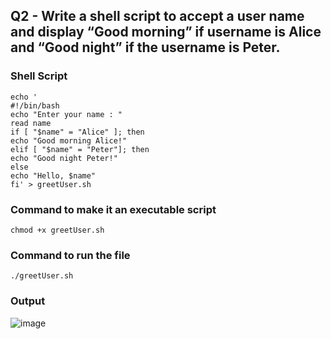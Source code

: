 ## Q2 - Write a shell script to accept a user name and display “Good morning” if username is Alice and “Good night” if the username is Peter.

### Shell Script
```
echo '
#!/bin/bash
echo "Enter your name : "
read name
if [ "$name" = "Alice" ]; then
echo "Good morning Alice!"
elif [ "$name" = "Peter"]; then
echo "Good night Peter!"
else
echo "Hello, $name"
fi' > greetUser.sh
```

### Command to make it an executable script
```
chmod +x greetUser.sh
```


### Command to run the file
```
./greetUser.sh
```

### Output
![image](https://github.com/shrudex/DSE/assets/91502997/9d1744be-9fe7-427c-bfcb-17fdd290b3d4)
